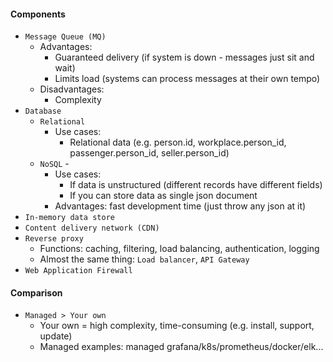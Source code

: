 #### Components
* `Message Queue (MQ)`
    * Advantages: 
        * Guaranteed delivery (if system is down - messages just sit and wait) 
        * Limits load (systems can process messages at their own tempo)
    * Disadvantages:
        * Complexity
* `Database`
    * `Relational`
        * Use cases:
            * Relational data (e.g. person.id, workplace.person_id, passenger.person_id, seller.person_id)
    * `NoSQL` - 
        * Use cases:
            * If data is unstructured (different records have different fields)
            * If you can store data as single json document
        * Advantages: fast development time (just throw any json at it)
* `In-memory data store`
* `Content delivery network (CDN)`
* `Reverse proxy`
    * Functions: caching, filtering, load balancing, authentication, logging
    * Almost the same thing: `Load balancer`, `API Gateway`
* `Web Application Firewall`

#### Comparison
* `Managed > Your own`
    * Your own = high complexity, time-consuming (e.g. install, support, update)
    * Managed examples: managed grafana/k8s/prometheus/docker/elk...
